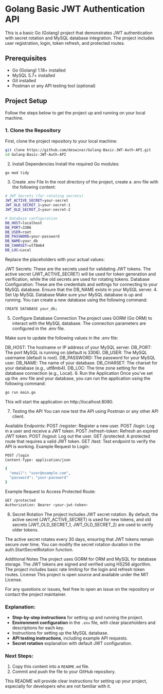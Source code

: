 # Golang Basic JWT Authentication API

This is a basic Go (Golang) project that demonstrates JWT authentication with secret rotation and MySQL database integration. The project includes user registration, login, token refresh, and protected routes.

## Prerequisites

- Go (Golang) 1.18+ installed
- MySQL 5.7+ installed
- Git installed
- Postman or any API testing tool (optional)

## Project Setup

Follow the steps below to get the project up and running on your local machine.

### 1. Clone the Repository

First, clone the project repository to your local machine:

```bash
git clone https://github.com/deswinar/Golang-Basic-JWT-Auth-API.git
cd Golang-Basic-JWT-Auth-API
```
2. Install Dependencies
Install the required Go modules:

```bash
go mod tidy
```
3. Create .env File
In the root directory of the project, create a .env file with the following content:

```bash
# JWT Secrets (for rotating secrets)
JWT_ACTIVE_SECRET=your-secret
JWT_OLD_SECRET_1=your-secret-1
JWT_OLD_SECRET_2=your-secret-2

# Database configuration
DB_HOST=localhost
DB_PORT=3306
DB_USER=root
DB_PASSWORD=your-password
DB_NAME=your_db
DB_CHARSET=utf8mb4
DB_LOC=Local
```
Replace the placeholders with your actual values:

JWT Secrets: These are the secrets used for validating JWT tokens. The active secret (JWT_ACTIVE_SECRET) will be used for token generation and verification, while the old secrets are used for rotating tokens.
Database Configuration: These are the credentials and settings for connecting to your MySQL database. Ensure that the DB_NAME exists in your MySQL server.
4. Set Up MySQL Database
Make sure your MySQL database is up and running. You can create a new database using the following command:

```bash
CREATE DATABASE your_db;
```
5. Configure Database Connection
The project uses GORM (Go ORM) to interact with the MySQL database. The connection parameters are configured in the .env file.

Make sure to update the following values in the .env file:

DB_HOST: The hostname or IP address of your MySQL server.
DB_PORT: The port MySQL is running on (default is 3306).
DB_USER: The MySQL username (default is root).
DB_PASSWORD: The password for your MySQL user.
DB_NAME: The name of your database.
DB_CHARSET: The charset for your database (e.g., utf8mb4).
DB_LOC: The time zone setting for the database connection (e.g., Local).
6. Run the Application
Once you've set up the .env file and your database, you can run the application using the following command:

```bash
go run main.go
```
This will start the application on http://localhost:8080.

7. Testing the API
You can now test the API using Postman or any other API client.

Available Endpoints:
POST /register: Register a new user.
POST /login: Log in a user and receive a JWT token.
POST /refresh-token: Refresh an expired JWT token.
POST /logout: Log out the user.
GET /protected: A protected route that requires a valid JWT token.
GET /test: Test endpoint to verify the API is working.
Example Request to Login:
```bash
POST /login
Content-Type: application/json

{
  "email": "user@example.com",
  "password": "your-password"
}
```
Example Request to Access Protected Route:
```bash
GET /protected
Authorization: Bearer <your-jwt-token>
```
8. Secret Rotation
The project includes JWT secret rotation. By default, the active secret (JWT_ACTIVE_SECRET) is used for new tokens, and old secrets (JWT_OLD_SECRET_1, JWT_OLD_SECRET_2) are used to verify older tokens.

The active secret rotates every 30 days, ensuring that JWT tokens remain secure over time. You can modify the secret rotation duration in the auth.StartSecretRotation function.

Additional Notes
The project uses GORM for ORM and MySQL for database storage.
The JWT tokens are signed and verified using HS256 algorithm.
The project includes basic rate limiting for the login and refresh token routes.
License
This project is open source and available under the MIT License.

For any questions or issues, feel free to open an issue on the repository or contact the project maintainer.

### Explanation:

- **Step-by-step instructions** for setting up and running the project.
- **Environment configuration** in the `.env` file, with clear placeholders and descriptions for each key.
- Instructions for setting up the MySQL database.
- **API testing instructions**, including example API requests.
- **Secret rotation** explanation with default JWT configuration.

### Next Steps:

1. Copy this content into a `README.md` file.
2. Commit and push the file to your GitHub repository.

This README will provide clear instructions for setting up your project, especially for developers who are not familiar with it.